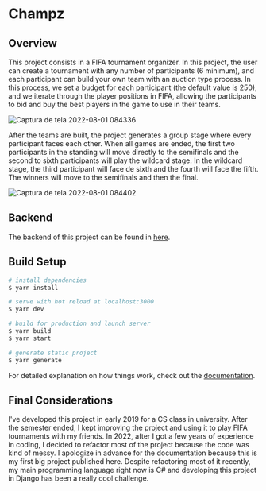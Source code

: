 # Champz
## Overview
This project consists in a FIFA tournament organizer. In this project, the user can create a tournament with any number of participants (6 minimum), and each participant can build your own team with an auction type process. In this process, we set a budget for each participant (the default value is 250), and we iterate through the player positions in FIFA, allowing the participants to bid and buy the best players in the game to use in their teams. 

![Captura de tela 2022-08-01 084336](https://user-images.githubusercontent.com/49076270/182140906-0282b3b3-16ba-442e-9924-e1f117301e04.jpg)

After the teams are built, the project generates a group stage where every participant faces each other. When all games are ended, the first two participants in the standing will move directly to the semifinals and the second to sixth participants will play the wildcard stage. In the wildcard stage, the third participant will face de sixth and the fourth will face the fifth. The winners will move to the semifinals and then the final.

![Captura de tela 2022-08-01 084402](https://user-images.githubusercontent.com/49076270/182140920-c4087475-cc8b-4b4e-87a8-e204e5b283a6.jpg)

## Backend
The backend of this project can be found in [here](https://github.com/caiomelo22/Champz-Back).

## Build Setup

```bash
# install dependencies
$ yarn install

# serve with hot reload at localhost:3000
$ yarn dev

# build for production and launch server
$ yarn build
$ yarn start

# generate static project
$ yarn generate
```

For detailed explanation on how things work, check out the [documentation](https://nuxtjs.org).

## Final Considerations
I've developed this project in early 2019 for a CS class in university. After the semester ended, I kept improving the project and using it to play FIFA tournaments with my friends. In 2022, after I got a few years of experience in coding, I decided to refactor most of the project because the code was kind of messy. I apologize in advance for the documentation because this is my first big project published here. Despite refactoring most of it recently, my main programming language right now is C# and developing this project in Django has been a really cool challenge.
